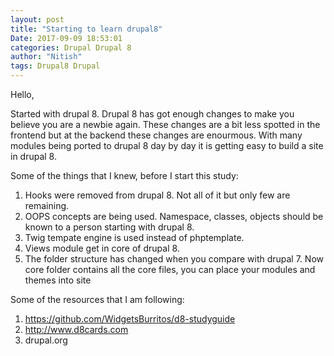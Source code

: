 ```yaml
---
layout: post
title: "Starting to learn drupal8"
Date: 2017-09-09 18:53:01
categories: Drupal Drupal 8
author: "Nitish"
tags: Drupal8 Drupal
---
```

Hello,

Started with drupal 8.
Drupal 8 has got enough changes to make you believe you are a newbie again.
These changes are a bit less spotted in the frontend but at the backend these changes are
enourmous. With many modules being ported to drupal 8 day by day it is getting easy to build a site
in drupal 8.

Some of the things that I knew, before I start this study:
1. Hooks were removed from drupal 8. Not all of it but only few are remaining.
2. OOPS concepts are being used. Namespace, classes, objects should be known to a person starting with drupal 8.
3. Twig tempate engine is used instead of phptemplate.
4. Views module get in core of drupal 8.
5. The folder structure has changed when you compare with drupal 7. Now core folder contains all the core files, you can place your modules and themes into site


Some of the resources that I am following:
1. https://github.com/WidgetsBurritos/d8-studyguide
2. http://www.d8cards.com
3. drupal.org
